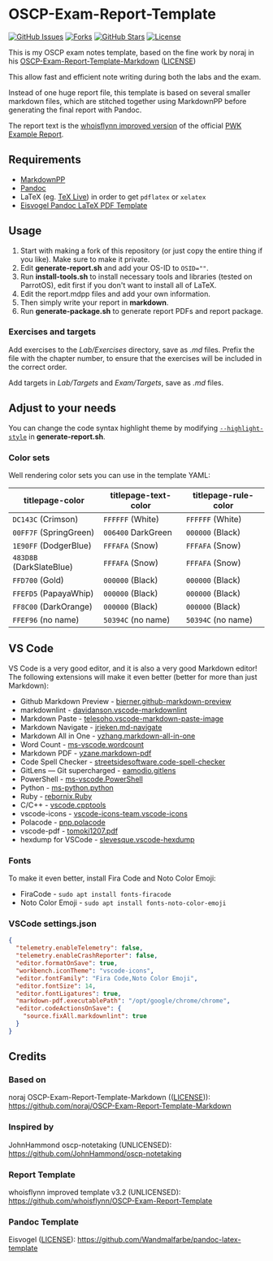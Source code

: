 # OSCP-Exam-Report-Template

[![GitHub Issues](https://img.shields.io/github/issues/thomfre/OSCP-Exam-Report-Template)](https://github.com/thomfre/OSCP-Exam-Report-Template/issues)
[![Forks](https://img.shields.io/github/forks/thomfre/OSCP-Exam-Report-Template)](https://github.com/thomfre/OSCP-Exam-Report-Template/network/members)
[![GitHub Stars](https://img.shields.io/github/stars/thomfre/OSCP-Exam-Report-Template)](https://github.com/thomfre/OSCP-Exam-Report-Template/stargazers)
[![License](http://img.shields.io/github/license/thomfre/OSCP-Exam-Report-Template)](https://github.com/thomfre/OSCP-Exam-Report-Template/blob/master/LICENSE)

This is my OSCP exam notes template, based on the fine work by noraj in his [OSCP-Exam-Report-Template-Markdown](https://github.com/noraj/OSCP-Exam-Report-Template-Markdown) ([LICENSE](https://github.com/noraj/OSCP-Exam-Report-Template-Markdown/blob/master/LICENSE))

This allow fast and efficient note writing during both the labs and the exam.

Instead of one huge report file, this template is based on several smaller markdown files, which are stitched together using MarkdownPP before generating the final report with Pandoc.

The report text is the [whoisflynn improved version](https://github.com/whoisflynn/OSCP-Exam-Report-Template) of the official [PWK Example Report](https://www.offensive-security.com/pwk-online/PWK-Example-Report-v1.pdf).

## Requirements

- [MarkdownPP](https://github.com/jreese/markdown-pp)
- [Pandoc](https://pandoc.org/installing.html)
- LaTeX (eg. [TeX Live](http://www.tug.org/texlive/)) in order to get `pdflatex` or `xelatex`
- [Eisvogel Pandoc LaTeX PDF Template](https://github.com/Wandmalfarbe/pandoc-latex-template#installation)

## Usage

1. Start with making a fork of this repository (or just copy the entire thing if you like). Make sure to make it private.
2. Edit **generate-report.sh** and add your OS-ID to `OSID=""`.
3. Run **install-tools.sh** to install necessary tools and libraries (tested on ParrotOS), edit first if you don't want to install all of LaTeX.
4. Edit the report.mdpp files and add your own information.
5. Then simply write your report in **markdown**.
6. Run **generate-package.sh** to generate report PDFs and report package.

### Exercises and targets

Add exercises to the _Lab/Exercises_ directory, save as _.md_ files. Prefix the file with the chapter number, to ensure that the exercises will be included in the correct order.

Add targets in _Lab/Targets_ and _Exam/Targets_, save as _.md_ files.

## Adjust to your needs

You can change the code syntax highlight theme by modifying [`--highlight-style`](https://pandoc.org/MANUAL.html#option--highlight-style) in **generate-report.sh**.

### Color sets

Well rendering color sets you can use in the template YAML:

| titlepage-color          | titlepage-text-color | titlepage-rule-color |
| ------------------------ | -------------------- | -------------------- |
| `DC143C` (Crimson)       | `FFFFFF` (White)     | `FFFFFF` (White)     |
| `00FF7F` (SpringGreen)   | `006400` DarkGreen   | `000000` (Black)     |
| `1E90FF` (DodgerBlue)    | `FFFAFA` (Snow)      | `FFFAFA` (Snow)      |
| `483D8B` (DarkSlateBlue) | `FFFAFA` (Snow)      | `FFFAFA` (Snow)      |
| `FFD700` (Gold)          | `000000` (Black)     | `000000` (Black)     |
| `FFEFD5` (PapayaWhip)    | `000000` (Black)     | `000000` (Black)     |
| `FF8C00` (DarkOrange)    | `000000` (Black)     | `000000` (Black)     |
| `FFEF96` (no name)       | `50394C` (no name)   | `50394C` (no name)   |

## VS Code

VS Code is a very good editor, and it is also a very good Markdown editor! The following extensions will make it even better (better for more than just Markdown):

- Github Markdown Preview - [bierner.github-markdown-preview](https://marketplace.visualstudio.com/items?itemName=bierner.github-markdown-preview)
- markdownlint - [davidanson.vscode-markdownlint](https://marketplace.visualstudio.com/items?itemName=DavidAnson.vscode-markdownlint)
- Markdown Paste - [telesoho.vscode-markdown-paste-image](https://marketplace.visualstudio.com/items?itemName=telesoho.vscode-markdown-paste-image)
- Markdown Navigate - [jrieken.md-navigate](https://marketplace.visualstudio.com/items?itemName=jrieken.md-navigate)
- Markdown All in One - [yzhang.markdown-all-in-one](https://marketplace.visualstudio.com/items?itemName=yzhang.markdown-all-in-one)
- Word Count - [ms-vscode.wordcount](https://marketplace.visualstudio.com/items?itemName=ms-vscode.wordcount)
- Markdown PDF - [yzane.markdown-pdf](https://marketplace.visualstudio.com/items?itemName=yzane.markdown-pdf)
- Code Spell Checker - [streetsidesoftware.code-spell-checker](https://marketplace.visualstudio.com/items?itemName=streetsidesoftware.code-spell-checker)
- GitLens — Git supercharged - [eamodio.gitlens](https://marketplace.visualstudio.com/items?itemName=eamodio.gitlens)
- PowerShell - [ms-vscode.PowerShell](https://marketplace.visualstudio.com/items?itemName=ms-vscode.PowerShell)
- Python - [ms-python.python](https://marketplace.visualstudio.com/items?itemName=ms-python.python)
- Ruby - [rebornix.Ruby](https://marketplace.visualstudio.com/items?itemName=rebornix.Ruby)
- C/C++ - [vscode.cpptools](https://marketplace.visualstudio.com/items?itemName=ms-vscode.cpptools)
- vscode-icons - [vscode-icons-team.vscode-icons](https://marketplace.visualstudio.com/items?itemName=vscode-icons-team.vscode-icons)
- Polacode - [pnp.polacode](https://marketplace.visualstudio.com/items?itemName=pnp.polacode)
- vscode-pdf - [tomoki1207.pdf](https://marketplace.visualstudio.com/items?itemName=tomoki1207.pdf)
- hexdump for VSCode - [slevesque.vscode-hexdump](https://marketplace.visualstudio.com/items?itemName=slevesque.vscode-hexdump)

### Fonts

To make it even better, install Fira Code and Noto Color Emoji:

- FiraCode - `sudo apt install fonts-firacode`
- Noto Color Emoji - `sudo apt install fonts-noto-color-emoji`

### VSCode settings.json

```json
{
  "telemetry.enableTelemetry": false,
  "telemetry.enableCrashReporter": false,
  "editor.formatOnSave": true,
  "workbench.iconTheme": "vscode-icons",
  "editor.fontFamily": "Fira Code,Noto Color Emoji",
  "editor.fontSize": 14,
  "editor.fontLigatures": true,
  "markdown-pdf.executablePath": "/opt/google/chrome/chrome",
  "editor.codeActionsOnSave": {
    "source.fixAll.markdownlint": true
  }
}
```

## Credits

### Based on  

noraj OSCP-Exam-Report-Template-Markdown (([LICENSE](https://github.com/noraj/OSCP-Exam-Report-Template-Markdown/blob/master/LICENSE))): <https://github.com/noraj/OSCP-Exam-Report-Template-Markdown>

### Inspired by

JohnHammond oscp-notetaking (UNLICENSED): <https://github.com/JohnHammond/oscp-notetaking>

### Report Template

whoisflynn improved template v3.2 (UNLICENSED): <https://github.com/whoisflynn/OSCP-Exam-Report-Template>

### Pandoc Template

Eisvogel ([LICENSE](https://github.com/Wandmalfarbe/pandoc-latex-template/blob/master/LICENSE)): <https://github.com/Wandmalfarbe/pandoc-latex-template>
